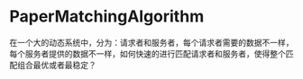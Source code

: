 # PaperMatchingAlgorithm
在一个大的动态系统中，分为：请求者和服务者，每个请求者需要的数据不一样，每个服务者提供的数据不一样，如何快速的进行匹配请求者和服务者，使得整个匹配组合最优或者最稳定？
